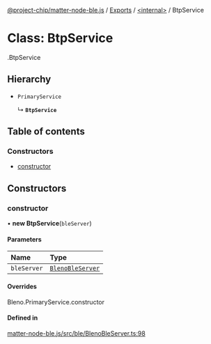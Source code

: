 [@project-chip/matter-node-ble.js](../README.md) / [Exports](../modules.md) / [<internal\>](../modules/internal_.md) / BtpService

# Class: BtpService

[<internal>](../modules/internal_.md).BtpService

## Hierarchy

- `PrimaryService`

  ↳ **`BtpService`**

## Table of contents

### Constructors

- [constructor](internal_.BtpService.md#constructor)

## Constructors

### constructor

• **new BtpService**(`bleServer`)

#### Parameters

| Name | Type |
| :------ | :------ |
| `bleServer` | [`BlenoBleServer`](internal_.BlenoBleServer.md) |

#### Overrides

Bleno.PrimaryService.constructor

#### Defined in

[matter-node-ble.js/src/ble/BlenoBleServer.ts:98](https://github.com/project-chip/matter.js/blob/16d5b0d/packages/matter-node-ble.js/src/ble/BlenoBleServer.ts#L98)
